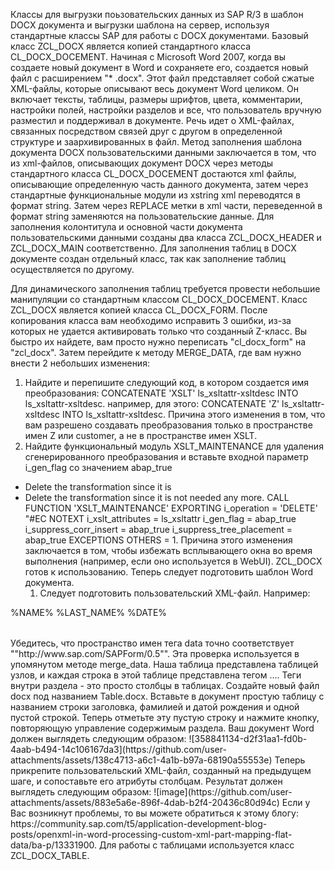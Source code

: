 Классы для выгрузки поьзовательских данных из SAP R/3 в шаблон DOCX документа и выгрузки шаблона на сервер, используя стандартные классы SAP для работы с DOCX документами.
Базовый класс ZCL_DOCX является копией стандартного класса CL_DOCX_DOCEMENT. 
Начиная с Microsoft Word 2007, когда вы создаете новый документ в Word и сохраняете его, создается новый файл с расширением "* .docx".
Этот файл представляет собой сжатые XML-файлы, которые описывают весь документ Word целиком. Он включает тексты, таблицы, размеры шрифтов, цвета, комментарии, настройки полей, настройки разделов и все, 
что пользователь вручную разместил и поддерживал в документе. Речь идет о XML-файлах, связанных посредством связей друг с другом в определенной структуре 
и заархивированных в файл.
Метод заполнения шаблона документа DOCX пользовательскими данными заключается в том, что из xml-файлов, описывающих документ DOCX через методы стандартного класса CL_DOCX_DOCEMENT достаются xml файлы, 
описывающие определенную часть данного документа, затем через стандартные функциональные модули из xstring xml переводятся в формат string. Затем через REPLACE метки в xml части, переведенной в формат string заменяются на пользовательские данные.
Для заполнения колонтитула и основной части документа пользовательскими данными созданы два класса ZCL_DOCX_HEADER и ZCL_DOCX_MAIN соответственно.
Для заполнения таблиц в DOCX документе создан отдельный класс, так как заполнение таблиц осуществляется по другому.

Для динамического заполнения таблиц требуется провести небольшие манипуляции со стандартным классом CL_DOCX_DOCEMENT.
Класс ZCL_DOCX является копией класса CL_DOCX_FORM. После копирования класса вам необходимо исправить 3 ошибки, из-за которых не удается активировать только что созданный Z-класс. Вы быстро их найдете, вам просто нужно переписать "cl_docx_form" на "zcl_docx". Затем перейдите к методу MERGE_DATA, где вам нужно внести 2 небольших изменения:

1. Найдите и перепишите следующий код, в котором создается имя преобразования:
  CONCATENATE 'XSLT' ls_xsltattr-xsltdesc INTO ls_xsltattr-xsltdesc.
например, для этого:
  CONCATENATE 'Z' ls_xsltattr-xsltdesc INTO ls_xsltattr-xsltdesc.
Причина этого изменения в том, что вам разрешено создавать преобразования только в пространстве имен Z или customer, а не в пространстве имен XSLT.
2. Найдите функциональный модуль XSLT_MAINTENANCE для удаления сгенерированного преобразования и вставьте входной параметр i_gen_flag со значением abap_true
* Delete the transformation since it is
* Delete the transformation since it is not needed any more.
  CALL FUNCTION 'XSLT_MAINTENANCE'
    EXPORTING
      i_operation               = 'DELETE'                  "#EC NOTEXT
      i_xslt_attributes         = ls_xsltattr
      i_gen_flag                = abap_true
      i_suppress_corr_insert    = abap_true
      i_suppress_tree_placement = abap_true
    EXCEPTIONS
      OTHERS                    = 1.
  Причина этого изменения заключается в том, чтобы избежать всплывающего окна во время выполнения (например, если оно используется в WebUI).
  ZCL_DOCX готов к использованию. Теперь следует подготовить шаблон Word документа.
  1. Следует подготовить пользовательский XML-файл.
  Например:
     <?xml version="1.0" encoding="utf-8"?>
<data xmlns="http://www.sap.com/SAPForm/0.5">
	<TABLE>
		<DATA>
			<NAME>%NAME%</NAME>
			<LAST_NAME>%LAST_NAME%</LAST_NAME>
			<DATE>%DATE%</DATE>   
		</DATA>
	</TABLE>
</data>
Убедитесь, что пространство имен тега data точно соответствует ""http://www.sap.com/SAPForm/0.5"". Эта проверка используется в упомянутом методе merge_data. Наша таблица представлена таблицей узлов, и каждая строка в этой таблице представлена тегом <DATA>...</DATA>. Теги внутри раздела <DATA> - это просто столбцы в таблицах.
Создайте новый файл docx под названием Table.docx.  Вставьте в документ простую таблицу с названием строки заголовка, фамилией и датой рождения и одной пустой строкой. Теперь отметьте эту пустую строку и нажмите кнопку, повторяющую управление содержимым раздела. Ваш документ Word должен выглядеть следующим образом:
![358841134-d2f31aa1-fd0b-4aab-b494-14c106167da3](https://github.com/user-attachments/assets/138c4713-a6c1-4a1b-b97a-68190a55553e)
Теперь прикрепите пользовательский XML-файл, созданный на предыдущем шаге, и сопоставьте его атрибуты столбцам. Результат должен выглядеть следующим образом:
![image](https://github.com/user-attachments/assets/883e5a6e-896f-4dab-b2f4-20436c80d94c)
Если у Вас возникнут проблемы, то вы можете обратиться к этому блогу: https://community.sap.com/t5/application-development-blog-posts/openxml-in-word-processing-custom-xml-part-mapping-flat-data/ba-p/13331900.
Для работы с таблицами используется класс ZCL_DOCX_TABLE.





